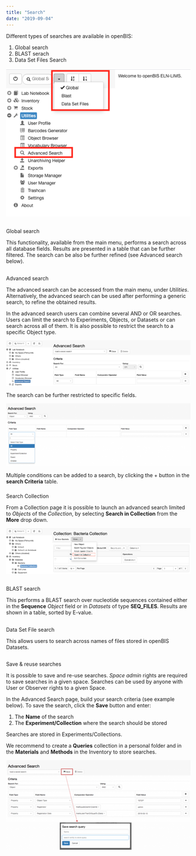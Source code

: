 ```yaml
---
title: "Search"
date: "2019-09-04"
---
```


  
Different types of searches are available in openBIS:

1. Global search
2. BLAST serach
3. Data Set Files Search

![](images/Screenshot-2020-03-09-at-14.52.59.png)

##   
Global search

This functionality, available from the main menu, performs a search across all database fields. Results are presented in a table that can be further filtered. The search can be also be further refined (see Advanced search below).

##   
Advanced search

The advanced search can be accessed from the main menu, under _Utilities_. Alternatively, the advanced search can be used after performing a generic search, to refine the obtained results.

In the advanced search users can combine several AND or OR searches. Users can limit the search to Experiments, Objects, or Datasets or can search across all of them. It is also possible to restrict the search to a specific Object type.

![](images/Screenshot-2020-02-27-at-13.26.37.png)

The search can be further restricted to specific fields.

![](images/advanced-search-2-1024x348.png)

Multiple conditions can be added to a search, by clicking the + button in the **search Criteria** table.

###   
Search Collection

From a Collection page it is possible to launch an advanced search limited to _Objects_ of the _Collection_, by selecting **Search in Collection** from the **More** drop down.

![](images/Screenshot-2020-02-27-at-13.36.21.png)

##   
BLAST search

This performs a BLAST search over nucleotide sequences contained either in the **Sequence** _Object_ field or in _Datasets_ of type **SEQ\_FILES**. Results are shown in a table, sorted by E-value.

##   
Data Set File search

This allows users to search across names of files stored in openBIS Datasets.

##   
Save & reuse searches

It is possible to save and re-use searches. _Space_ _admin_ rights are required to save searches in a given space. Searches can be used by anyone with User or Observer rights to a given Space.

In the Advanced Search page, build your search criteria (see example below). To save the search, click the **Save** button and enter:

1. The **Name** of the search
2. The **Experiment/Collection** where the search should be stored

Searches are stored in Experiments/Collections.

  
We recommend to create a **Queries** collection in a personal folder and in the **Materials** and **Methods** in the Inventory to store searches.

![](images/save-search-1024x498.png)
